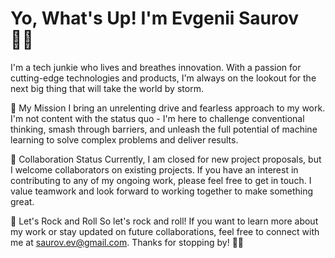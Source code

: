 # Yo, What's Up! I'm Evgenii Saurov 🤘🏽

I'm a tech junkie who lives and breathes innovation. With a passion for cutting-edge technologies and products, I'm always on the lookout for the next big thing that will take the world by storm.

🚀 My Mission
I bring an unrelenting drive and fearless approach to my work. I'm not content with the status quo - I'm here to challenge conventional thinking, smash through barriers, and unleash the full potential of machine learning to solve complex problems and deliver results.

🤝 Collaboration Status
Currently, I am closed for new project proposals, but I welcome collaborators on existing projects. If you have an interest in contributing to any of my ongoing work, please feel free to get in touch. I value teamwork and look forward to working together to make something great.

🎸 Let's Rock and Roll
So let's rock and roll! If you want to learn more about my work or stay updated on future collaborations, feel free to connect with me at saurov.ev@gmail.com. Thanks for stopping by! 🎸🔥
